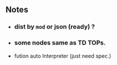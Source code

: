 Notes
---
- ### dist by `mod` or json (ready) ?
- ### some nodes same as TD TOPs. 
- fution auto Interpreter (just need spec.)